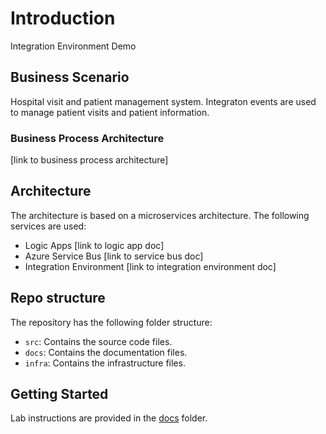 # Introduction
Integration Environment Demo

## Business Scenario
Hospital visit and patient management system.  Integraton events are used to manage patient visits and patient information.

### Business Process Architecture
[link to business process architecture]

## Architecture
The architecture is based on a microservices architecture.  The following services are used:

- Logic Apps [link to logic app doc]
- Azure Service Bus [link to service bus doc]
- Integration Environment [link to integration environment doc]

## Repo structure
The repository has the following folder structure:

- `src`: Contains the source code files.
- `docs`: Contains the documentation files.
- `infra`: Contains the infrastructure files.

## Getting Started
Lab instructions are provided in the [docs](./docs/labs) folder.
